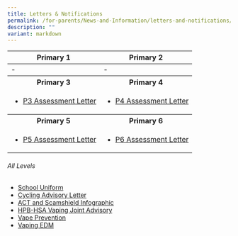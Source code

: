 ```yaml
---
title: Letters & Notifications
permalink: /for-parents/News-and-Information/letters-and-notifications/
description: ""
variant: markdown
---
```

<table>
<thead>
  <tr>
    <th>Primary 1</th>
    <th>Primary 2</th>
  </tr>
</thead>
<tbody>
  <tr>
		<td>-</td>
    <td>-</td>
  </tr>
  <tr>
    <th>Primary 3</th>
    <th>Primary 4</th>
  </tr>
  <tr>
    <td><ul>
			<li><a href="/files/P3%20Assessment%20Letter%202023.pdf" target="_blank">P3 Assessment Letter</a></li>
			</ul>
			</td>
    <td><ul>
			<li><a href="/files/P4%20Assessment%20Letter%202023.pdf" target="_blank">P4 Assessment Letter</a></li>
			</ul></td>
  </tr>
  <tr>
    <th>Primary 5</th>
    <th>Primary 6</th>
  </tr>
  <tr>
    <td><ul>
			<li><a href="/files/P5%20Assessment%20Letter%202023.pdf" target="_blank">P5 Assessment Letter</a></li>
			</ul></td>
    <td><ul>
			<li><a href="/files/P6%20Assessment%20Letter%202023.pdf" target="_blank">P6 Assessment Letter</a></li>
			</ul></td>
  </tr>
</tbody>
</table>

###### All Levels
<ul>
	<li><a href="/files/2025/Booklists/Letter_for_All_Parents_2024___FPPS.pdf" target="_blank">School Uniform</a>
	</li>
	<li>
<a href="/files/2025/Cycling_Advisory_Letter_To_Parents.pdf" target="_blank">Cycling Advisory Letter</a>
	</li>
		<li>
<a href="/files/Letters%20and%20Notifications/All%20Levels/act%20and%20scamshield%20infographic%20for%20moe%20(special%20broadcast).pdf" target="_blank">ACT and Scamshield Infographic</a>
	</li>
		<li>
<a href="/files/Letters%20and%20Notifications/All%20Levels/hpb-hsa%20joint%20advisory%20to%20parents%20and%20students_may%202023.pdf" target="_blank">HPB-HSA Vaping Joint Advisory</a>
	</li>
		<li>
<a href="/files/Letters%20and%20Notifications/All%20Levels/vape%20prevention_a3%20poster.pdf" target="_blank">Vape Prevention</a>
	</li>
		<li>
<a href="/files/Letters%20and%20Notifications/All%20Levels/primary%20school%20-%20vaping%20edm%20(may%202023).pdf" target="_blank">Vaping EDM</a>
	</li>
</ul>